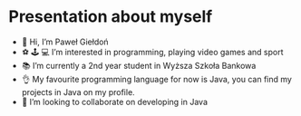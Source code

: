 # Presentation about myself
- 👋 Hi, I’m Paweł Giełdoń
- ⚽ 🕹️ 💻 I’m interested in programming, playing video games and sport 
- 📚 I’m currently a 2nd year student in Wyższa Szkoła Bankowa
- 👌 My favourite programming language for now is Java, you can find my projects in Java on my profile.
- 🤝 I’m looking to collaborate on developing in Java


